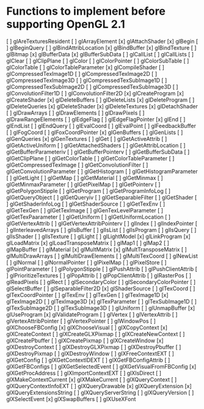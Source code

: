 # Functions to implement before supporting OpenGL 2.1

[ ] glAreTexturesResident
[ ] glArrayElement
[x] glAttachShader
[x] glBegin
[ ] glBeginQuery
[ ] glBindAttribLocation
[x] glBindBuffer
[x] glBindTexture
[ ] glBitmap
[x] glBufferData
[x] glBufferSubData
[ ] glCallList
[ ] glCallLists
[ ] glClear
[ ] glClipPlane
[ ] glColor
[ ] glColorPointer
[ ] glColorSubTable
[ ] glColorTable
[ ] glColorTableParameter
[x] glCompileShader
[ ] glCompressedTexImage1D
[ ] glCompressedTexImage2D
[ ] glCompressedTexImage3D
[ ] glCompressedTexSubImage1D
[ ] glCompressedTexSubImage2D
[ ] glCompressedTexSubImage3D
[ ] glConvolutionFilter1D
[ ] glConvolutionFilter2D
[x] glCreateProgram
[x] glCreateShader
[x] glDeleteBuffers
[ ] glDeleteLists
[x] glDeleteProgram
[ ] glDeleteQueries
[x] glDeleteShader
[x] glDeleteTextures
[x] glDetachShader
[ ] glDrawArrays
[ ] glDrawElements
[ ] glDrawPixels
[ ] glDrawRangeElements
[ ] glEdgeFlag
[ ] glEdgeFlagPointer
[x] glEnd
[ ] glEndList
[ ] glEndQuery
[ ] glEvalCoord
[ ] glEvalPoint
[ ] glFeedbackBuffer
[ ] glFogCoord
[ ] glFoxCoordPointer
[x] glGenBuffers
[ ] glGenLists
[ ] glGenQueries
[x] glGenTextures
[ ] glGet
[ ] glGetActiveAttrib
[ ] glGetActiveUniform
[ ] glGetAttachedShaders
[ ] glGetAttribLocation
[ ] glGetBufferParameteriv
[ ] glGetBufferPointerv
[ ] glGetBufferSubData
[ ] glGetClipPlane
[ ] glGetColorTable
[ ] glGetColorTableParameter
[ ] glGetCompressedTexImage
[ ] glGetConvolutionFilter
[ ] glGetConvolutionParameter
[ ] glGetHistogram
[ ] glGetHistogramParameter
[ ] glGetLight
[ ] glGetMap
[ ] glGetMaterial
[ ] glGetMinmax
[ ] glGetMinmaxParameter
[ ] glGetPixelMap
[ ] glGetPointerv
[ ] glGetPolygonStipple
[ ] glGetProgram
[ ] glGetProgramInfoLog
[ ] glGetQueryObject
[ ] glGetQueryiv
[ ] glGetSeparableFilter
[ ] glGetShader
[ ] glGetShaderInfoLog
[ ] glGetShaderSource
[ ] glGetTexEnv
[ ] glGetTexGen
[ ] glGetTexImage
[ ] glGenTexLevelParameter
[ ] glGetTexPaarameter
[ ] glGetUniform
[ ] glGetUniformLocation
[ ] glGetVertexAttrib
[ ] glGetVertexAttribPointerv
[ ] glIndex
[ ] glIndexPointer
[ ] glInterleavedArrays
[ ] glIsBuffer
[ ] glIsList
[ ] glIsProgram
[ ] glIsQuery
[ ] glIsShader
[ ] glIsTexture
[ ] glLight
[ ] glLightModel
[x] glLinkProgram
[x] glLoadMatrix
[x] glLoadTransposeMatrix
[ ] glMap1
[ ] glMap2
[ ] glMapBuffer
[ ] glMaterial
[x] glMultMatrix
[x] glMultTransposeMatrix
[ ] glMultiDrawArrays
[ ] glMultiDrawElements
[ ] glMultiTexCoord
[ ] glNewList
[ ] glNormal
[ ] glNormalPointer
[ ] glPixelMap
[ ] glPixelStore
[ ] glPointParameter
[ ] glPolygonStipple
[ ] glPushAttrib
[ ] glPushClientAttrib
[ ] glPrioritizeTextures
[ ] glPopAttrib
[ ] glPopClientAttrib
[ ] glRasterPos
[ ] glReadPixels
[ ] glRect
[ ] glSecondaryColor
[ ] glSecondaryColorPointer
[ ] glSelectBuffer
[ ] glSeparableFilter2D
[x] glShaderSource
[ ] glTexCoord
[ ] glTexCoordPointer
[ ] glTexEnv
[ ] glTexGen
[ ] glTexImage1D
[x] glTexImage2D
[ ] glTexImage3D
[x] glTexParameter
[ ] glTexSubImage1D
[ ] glTexSubImage2D
[ ] glTexSubImage3D
[ ] glUniform
[ ] glUnmapBuffer
[x] glUseProgram
[x] glValidateProgram
[ ] glVertex
[ ] glVertexAttrib
[ ] glVertexAttribPointer
[ ] glVertexPointer
[ ] glWindowPos
[ ] glXChooseFBConfig
[x] glXChooseVisual
[ ] glXCopyContext
[x] glXCreateContext
[ ] glXCreateGLXPixmap
[ ] glXCreateNewContext
[ ] glXCreatePbuffer
[ ] glXCreatePixmap
[ ] glXCreateWindow
[x] glXDestroyContext
[ ] glXDestroyGLXPixmap
[ ] glXDestroyPbuffer
[ ] glXDestroyPixmap
[ ] glXDestroyWindow
[ ] glXFreeContextEXT
[ ] glXGetConfig
[ ] glXGetContextIDEXT
[ ] glXGetFBConfigAttrib
[ ] glXGetFBConfigs
[ ] glXGetSelectedEvent
[ ] glXGetVisualFromFBConfig
[x] glXGetProcAddress
[ ] glXImportContextEXT
[ ] glXIsDirect
[ ] glXMakeContextCurrent
[x] glXMakeCurrent
[ ] glXQueryContext
[ ] glXQueryContextInfoEXT
[ ] glXQueryDrawable
[x] glXQueryExtension
[x] glXQueryExtensionsString
[ ] glXQueryServerString
[ ] glXQueryVersion
[ ] glXSelectEvent
[x] glXSwapBuffers
[ ] glXUseXFont
